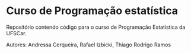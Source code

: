 # Curso de Programação estatística

Repositório contendo código para o curso de Programação Estatística da UFSCar.


Autores: Andressa Cerqueira, Rafael Izbicki, Thiago Rodrigo Ramos
